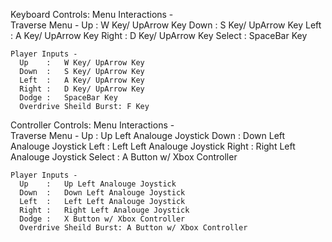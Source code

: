 Keyboard Controls:
    Menu Interactions -  
      Traverse Menu -
        Up     :   W Key/ UpArrow Key
        Down   :   S Key/ UpArrow Key
        Left   :   A Key/ UpArrow Key
        Right  :   D Key/ UpArrow Key
        Select :   SpaceBar Key
          
    Player Inputs - 
      Up    :   W Key/ UpArrow Key
      Down  :   S Key/ UpArrow Key
      Left  :   A Key/ UpArrow Key
      Right :   D Key/ UpArrow Key
      Dodge :   SpaceBar Key
      Overdrive Sheild Burst: F Key

Controller Controls:
    Menu Interactions -  
      Traverse Menu -
        Up     :   Up Left Analouge Joystick
        Down   :   Down Left Analouge Joystick
        Left   :   Left Left Analouge Joystick
        Right  :   Right Left Analouge Joystick
        Select :   A Button w/ Xbox Controller
          
    Player Inputs - 
      Up    :   Up Left Analouge Joystick
      Down  :   Down Left Analouge Joystick
      Left  :   Left Left Analouge Joystick
      Right :   Right Left Analouge Joystick
      Dodge :   X Button w/ Xbox Controller
      Overdrive Sheild Burst: A Button w/ Xbox Controller
      
      
      
    
